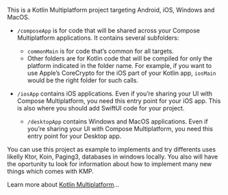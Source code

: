 This is a Kotlin Multiplatform project targeting Android, iOS, Windows and MacOS.

* `/composeApp` is for code that will be shared across your Compose Multiplatform applications.
  It contains several subfolders:
  - `commonMain` is for code that’s common for all targets.
  - Other folders are for Kotlin code that will be compiled for only the platform indicated in the folder name.
    For example, if you want to use Apple’s CoreCrypto for the iOS part of your Kotlin app,
    `iosMain` would be the right folder for such calls.

* `/iosApp` contains iOS applications. Even if you’re sharing your UI with Compose Multiplatform, 
  you need this entry point for your iOS app. This is also where you should add SwiftUI code for your project.

  * `/desktopApp` contains Windows and MacOS applications. Even if you’re sharing your UI with Compose Multiplatform, 
  you need this entry point for your Desktop app.

You can use this project as example to implements and try differents uses likelly Ktor, Koin, Paging3, databases in windows locally. You also will have the oportunity tu look for information about how to implement many new things which comes with KMP.


Learn more about [Kotlin Multiplatform](https://www.jetbrains.com/help/kotlin-multiplatform-dev/get-started.html)…
